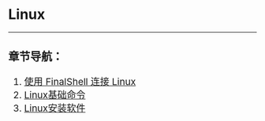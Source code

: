 # Linux
---
<div style="font-size:19px;">

### 章节导航：
1. [使用 FinalShell 连接 Linux](Linux/Linux-note/1.md)
2. [Linux基础命令](Linux/Linux-note/2.md)
2. [Linux安装软件](Linux/Linux-note/3.md)
</div>